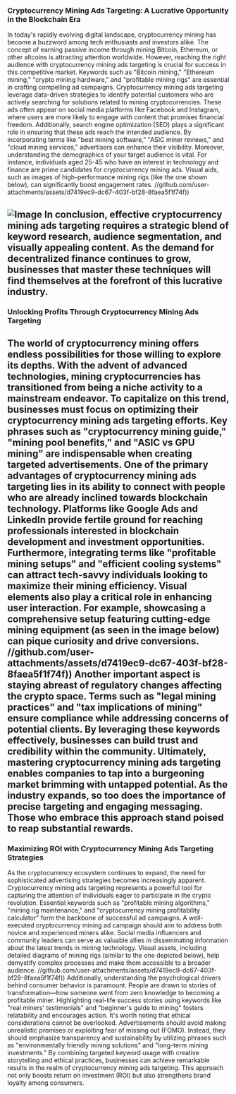 ### Cryptocurrency Mining Ads Targeting: A Lucrative Opportunity in the Blockchain Era
In today's rapidly evolving digital landscape, cryptocurrency mining has become a buzzword among tech enthusiasts and investors alike. The concept of earning passive income through mining Bitcoin, Ethereum, or other altcoins is attracting attention worldwide. However, reaching the right audience with cryptocurrency mining ads targeting is crucial for success in this competitive market. Keywords such as "Bitcoin mining," "Ethereum mining," "crypto mining hardware," and "profitable mining rigs" are essential in crafting compelling ad campaigns.
Cryptocurrency mining ads targeting leverage data-driven strategies to identify potential customers who are actively searching for solutions related to mining cryptocurrencies. These ads often appear on social media platforms like Facebook and Instagram, where users are more likely to engage with content that promises financial freedom. Additionally, search engine optimization (SEO) plays a significant role in ensuring that these ads reach the intended audience. By incorporating terms like "best mining software," "ASIC miner reviews," and "cloud mining services," advertisers can enhance their visibility.
Moreover, understanding the demographics of your target audience is vital. For instance, individuals aged 25-45 who have an interest in technology and finance are prime candidates for cryptocurrency mining ads. Visual aids, such as images of high-performance mining rigs (like the one shown below), can significantly boost engagement rates.
 //github.com/user-attachments/assets/d7419ec9-dc67-403f-bf28-8faea5f1f74f))

![Image](https://github.com/user-attachments/assets/4a25d116-2220-4385-b08e-f287af8fcbc4)
In conclusion, effective cryptocurrency mining ads targeting requires a strategic blend of keyword research, audience segmentation, and visually appealing content. As the demand for decentralized finance continues to grow, businesses that master these techniques will find themselves at the forefront of this lucrative industry.
---
### Unlocking Profits Through Cryptocurrency Mining Ads Targeting
The world of cryptocurrency mining offers endless possibilities for those willing to explore its depths. With the advent of advanced technologies, mining cryptocurrencies has transitioned from being a niche activity to a mainstream endeavor. To capitalize on this trend, businesses must focus on optimizing their cryptocurrency mining ads targeting efforts. Key phrases such as "cryptocurrency mining guide," "mining pool benefits," and "ASIC vs GPU mining" are indispensable when creating targeted advertisements.
One of the primary advantages of cryptocurrency mining ads targeting lies in its ability to connect with people who are already inclined towards blockchain technology. Platforms like Google Ads and LinkedIn provide fertile ground for reaching professionals interested in blockchain development and investment opportunities. Furthermore, integrating terms like "profitable mining setups" and "efficient cooling systems" can attract tech-savvy individuals looking to maximize their mining efficiency.
Visual elements also play a critical role in enhancing user interaction. For example, showcasing a comprehensive setup featuring cutting-edge mining equipment (as seen in the image below) can pique curiosity and drive conversions.
 //github.com/user-attachments/assets/d7419ec9-dc67-403f-bf28-8faea5f1f74f))
Another important aspect is staying abreast of regulatory changes affecting the crypto space. Terms such as "legal mining practices" and "tax implications of mining" ensure compliance while addressing concerns of potential clients. By leveraging these keywords effectively, businesses can build trust and credibility within the community.
Ultimately, mastering cryptocurrency mining ads targeting enables companies to tap into a burgeoning market brimming with untapped potential. As the industry expands, so too does the importance of precise targeting and engaging messaging. Those who embrace this approach stand poised to reap substantial rewards.
---
### Maximizing ROI with Cryptocurrency Mining Ads Targeting Strategies
As the cryptocurrency ecosystem continues to expand, the need for sophisticated advertising strategies becomes increasingly apparent. Cryptocurrency mining ads targeting represents a powerful tool for capturing the attention of individuals eager to participate in the crypto revolution. Essential keywords such as "profitable mining algorithms," "mining rig maintenance," and "cryptocurrency mining profitability calculator" form the backbone of successful ad campaigns.
A well-executed cryptocurrency mining ad campaign should aim to address both novice and experienced miners alike. Social media influencers and community leaders can serve as valuable allies in disseminating information about the latest trends in mining technology. Visual assets, including detailed diagrams of mining rigs (similar to the one depicted below), help demystify complex processes and make them accessible to a broader audience.
 //github.com/user-attachments/assets/d7419ec9-dc67-403f-bf28-8faea5f1f74f))
Additionally, understanding the psychological drivers behind consumer behavior is paramount. People are drawn to stories of transformation—how someone went from zero knowledge to becoming a profitable miner. Highlighting real-life success stories using keywords like "real miners' testimonials" and "beginner's guide to mining" fosters relatability and encourages action.
It's worth noting that ethical considerations cannot be overlooked. Advertisements should avoid making unrealistic promises or exploiting fear of missing out (FOMO). Instead, they should emphasize transparency and sustainability by utilizing phrases such as "environmentally friendly mining solutions" and "long-term mining investments."
By combining targeted keyword usage with creative storytelling and ethical practices, businesses can achieve remarkable results in the realm of cryptocurrency mining ads targeting. This approach not only boosts return on investment (ROI) but also strengthens brand loyalty among consumers.

